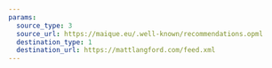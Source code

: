 ```yaml
---
params:
  source_type: 3
  source_url: https://maique.eu/.well-known/recommendations.opml
  destination_type: 1
  destination_url: https://mattlangford.com/feed.xml
---
```

